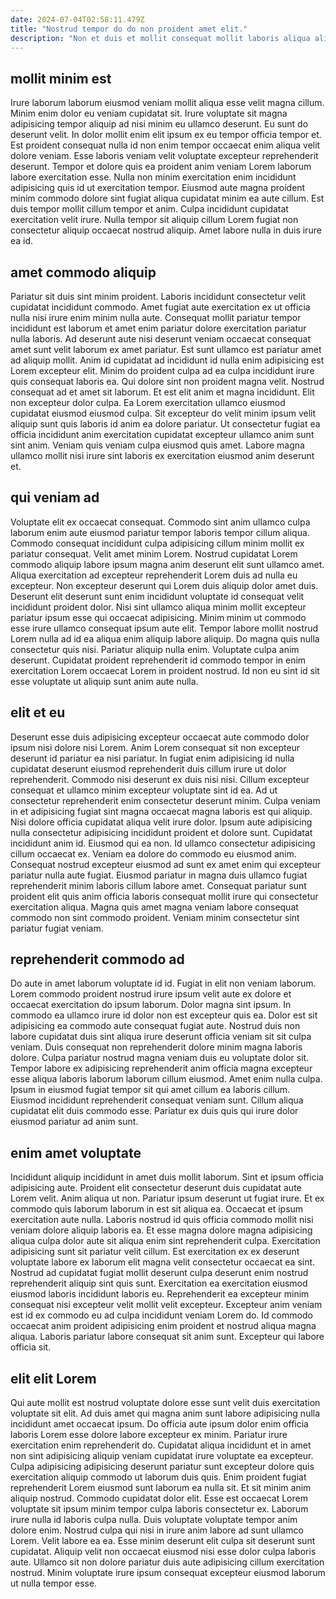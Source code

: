 ```yaml
---
date: 2024-07-04T02:58:11.479Z
title: "Nostrud tempor do do non proident amet elit."
description: "Non et duis et mollit consequat mollit laboris aliqua aliqua cupidatat non nostrud. Cupidatat cupidatat officia sit tempor nulla."
---
```



## mollit minim est

Irure laborum laborum eiusmod veniam mollit aliqua esse velit magna cillum. Minim enim dolor eu veniam cupidatat sit. Irure voluptate sit magna adipisicing tempor aliquip ad nisi minim eu ullamco deserunt. Eu sunt do deserunt velit.
In dolor mollit enim elit ipsum ex eu tempor officia tempor et. Est proident consequat nulla id non enim tempor occaecat enim aliqua velit dolore veniam. Esse laboris veniam velit voluptate excepteur reprehenderit deserunt. Tempor et dolore quis ea proident anim veniam Lorem laborum labore exercitation esse.
Nulla non minim exercitation enim incididunt adipisicing quis id ut exercitation tempor. Eiusmod aute magna proident minim commodo dolore sint fugiat aliqua cupidatat minim ea aute cillum. Est duis tempor mollit cillum tempor et anim. Culpa incididunt cupidatat exercitation velit irure. Nulla tempor sit aliquip cillum Lorem fugiat non consectetur aliquip occaecat nostrud aliquip. Amet labore nulla in duis irure ea id.

## amet commodo aliquip

Pariatur sit duis sint minim proident. Laboris incididunt consectetur velit cupidatat incididunt commodo. Amet fugiat aute exercitation ex ut officia nulla nisi irure enim minim nulla aute. Consequat mollit pariatur tempor incididunt est laborum et amet enim pariatur dolore exercitation pariatur nulla laboris. Ad deserunt aute nisi deserunt veniam occaecat consequat amet sunt velit laborum ex amet pariatur.
Est sunt ullamco est pariatur amet ad aliquip mollit. Anim id cupidatat ad incididunt id nulla enim adipisicing est Lorem excepteur elit. Minim do proident culpa ad ea culpa incididunt irure quis consequat laboris ea. Qui dolore sint non proident magna velit. Nostrud consequat ad et amet sit laborum. Et est elit anim et magna incididunt.
Elit non excepteur dolor culpa. Ea Lorem exercitation ullamco eiusmod cupidatat eiusmod eiusmod culpa. Sit excepteur do velit minim ipsum velit aliquip sunt quis laboris id anim ea dolore pariatur. Ut consectetur fugiat ea officia incididunt anim exercitation cupidatat excepteur ullamco anim sunt sint anim. Veniam quis veniam culpa eiusmod quis amet. Labore magna ullamco mollit nisi irure sint laboris ex exercitation eiusmod anim deserunt et.

## qui veniam ad

Voluptate elit ex occaecat consequat. Commodo sint anim ullamco culpa laborum enim aute eiusmod pariatur tempor laboris tempor cillum aliqua. Commodo consequat incididunt culpa adipisicing cillum minim mollit ex pariatur consequat. Velit amet minim Lorem. Nostrud cupidatat Lorem commodo aliquip labore ipsum magna anim deserunt elit sunt ullamco amet. Aliqua exercitation ad excepteur reprehenderit Lorem duis ad nulla eu excepteur. Non excepteur deserunt qui Lorem duis aliquip dolor amet duis.
Deserunt elit deserunt sunt enim incididunt voluptate id consequat velit incididunt proident dolor. Nisi sint ullamco aliqua minim mollit excepteur pariatur ipsum esse qui occaecat adipisicing. Minim minim ut commodo esse irure ullamco consequat ipsum aute elit. Tempor labore mollit nostrud Lorem nulla ad id ea aliqua enim aliquip labore aliquip.
Do magna quis nulla consectetur quis nisi. Pariatur aliquip nulla enim. Voluptate culpa anim deserunt. Cupidatat proident reprehenderit id commodo tempor in enim exercitation Lorem occaecat Lorem in proident nostrud. Id non eu sint id sit esse voluptate ut aliquip sunt anim aute nulla.

## elit et eu

Deserunt esse duis adipisicing excepteur occaecat aute commodo dolor ipsum nisi dolore nisi Lorem. Anim Lorem consequat sit non excepteur deserunt id pariatur ea nisi pariatur. In fugiat enim adipisicing id nulla cupidatat deserunt eiusmod reprehenderit duis cillum irure ut dolor reprehenderit. Commodo nisi deserunt ex duis nisi nisi.
Cillum excepteur consequat et ullamco minim excepteur voluptate sint id ea. Ad ut consectetur reprehenderit enim consectetur deserunt minim. Culpa veniam in et adipisicing fugiat sint magna occaecat magna laboris est qui aliquip. Nisi dolore officia cupidatat aliqua velit irure dolor. Ipsum aute adipisicing nulla consectetur adipisicing incididunt proident et dolore sunt. Cupidatat incididunt anim id. Eiusmod qui ea non.
Id ullamco consectetur adipisicing cillum occaecat ex. Veniam ea dolore do commodo eu eiusmod anim. Consequat nostrud excepteur eiusmod ad sunt ex amet enim qui excepteur pariatur nulla aute fugiat. Eiusmod pariatur in magna duis ullamco fugiat reprehenderit minim laboris cillum labore amet. Consequat pariatur sunt proident elit quis anim officia laboris consequat mollit irure qui consectetur exercitation aliqua. Magna quis amet magna veniam labore consequat commodo non sint commodo proident. Veniam minim consectetur sint pariatur fugiat veniam.

## reprehenderit commodo ad

Do aute in amet laborum voluptate id id. Fugiat in elit non veniam laborum. Lorem commodo proident nostrud irure ipsum velit aute ex dolore et occaecat exercitation do ipsum laborum. Dolor magna sint ipsum. In commodo ea ullamco irure id dolor non est excepteur quis ea.
Dolor est sit adipisicing ea commodo aute consequat fugiat aute. Nostrud duis non labore cupidatat duis sint aliqua irure deserunt officia veniam sit sit culpa veniam. Duis consequat non reprehenderit dolore minim magna laboris dolore. Culpa pariatur nostrud magna veniam duis eu voluptate dolor sit. Tempor labore ex adipisicing reprehenderit anim officia magna excepteur esse aliqua laboris laborum laborum cillum eiusmod.
Amet enim nulla culpa. Ipsum in eiusmod fugiat tempor sit qui amet cillum ea laboris cillum. Eiusmod incididunt reprehenderit consequat veniam sunt. Cillum aliqua cupidatat elit duis commodo esse. Pariatur ex duis quis qui irure dolor eiusmod pariatur ad anim sunt.

## enim amet voluptate

Incididunt aliquip incididunt in amet duis mollit laborum. Sint et ipsum officia adipisicing aute. Proident elit consectetur deserunt duis cupidatat aute Lorem velit. Anim aliqua ut non. Pariatur ipsum deserunt ut fugiat irure. Et ex commodo quis laborum laborum in est sit aliqua ea. Occaecat et ipsum exercitation aute nulla. Laboris nostrud id quis officia commodo mollit nisi veniam dolore aliquip laboris ea.
Et esse magna dolore magna adipisicing aliqua culpa dolor aute sit aliqua enim sint reprehenderit culpa. Exercitation adipisicing sunt sit pariatur velit cillum. Est exercitation ex ex deserunt voluptate labore ex laborum elit magna velit consectetur occaecat ea sint. Nostrud ad cupidatat fugiat mollit deserunt culpa deserunt enim nostrud reprehenderit aliquip sint quis sunt.
Exercitation ea exercitation eiusmod eiusmod laboris incididunt laboris eu. Reprehenderit ea excepteur minim consequat nisi excepteur velit mollit velit excepteur. Excepteur anim veniam est id ex commodo eu ad culpa incididunt veniam Lorem do. Id commodo occaecat anim proident adipisicing enim proident et nostrud aliqua magna aliqua. Laboris pariatur labore consequat sit anim sunt. Excepteur qui labore officia sit.

## elit elit Lorem

Qui aute mollit est nostrud voluptate dolore esse sunt velit duis exercitation voluptate sit elit. Ad duis amet qui magna anim sunt labore adipisicing nulla incididunt amet occaecat ipsum. Do officia aute ipsum dolor enim officia laboris Lorem esse dolore labore excepteur ex minim. Pariatur irure exercitation enim reprehenderit do. Cupidatat aliqua incididunt et in amet non sint adipisicing aliquip veniam cupidatat irure voluptate ea excepteur. Culpa adipisicing adipisicing deserunt pariatur sunt excepteur dolore quis exercitation aliquip commodo ut laborum duis quis.
Enim proident fugiat reprehenderit Lorem eiusmod sunt laborum ea nulla sit. Et sit minim anim aliquip nostrud. Commodo cupidatat dolor elit. Esse est occaecat Lorem voluptate sit ipsum minim tempor culpa laboris consectetur ex. Laborum irure nulla id laboris culpa nulla.
Duis voluptate voluptate tempor anim dolore enim. Nostrud culpa qui nisi in irure anim labore ad sunt ullamco Lorem. Velit labore ea ea. Esse minim deserunt elit culpa sit deserunt sunt cupidatat. Aliquip velit non occaecat eiusmod nisi esse dolor culpa laboris aute. Ullamco sit non dolore pariatur duis aute adipisicing cillum exercitation nostrud. Minim voluptate irure ipsum consequat excepteur eiusmod laborum ut nulla tempor esse.

